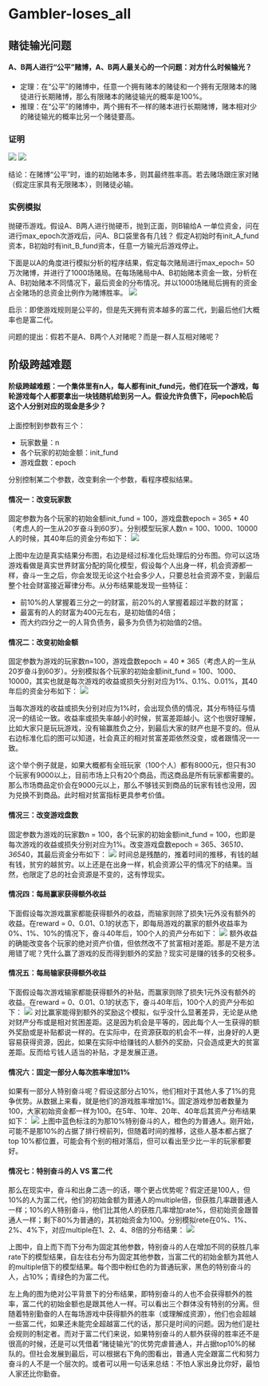 # Gambler-loses_all

## 赌徒输光问题
#### A、B两人进行“公平”赌博，A、B两人最关心的一个问题：对方什么时候输光？
- 定理：在“公平”的赌博中，任意一个拥有赌本的赌徒和一个拥有无限赌本的赌徒进行长期赌博，那么有限赌本的赌徒输光的概率是100%。
- 推理：在“公平”的赌博中，两个拥有不一样的赌本进行长期赌博，赌本相对少的赌徒输光的概率比另一个赌徒要高。

### 证明
![](https://github.com/Aplicity/Gambler-loses_all/blob/master/prove_images/prove_01.png)
![](https://github.com/Aplicity/Gambler-loses_all/blob/master/prove_images/prove_02.png)

结论：在赌博“公平”时，谁的初始赌本多，则其最终胜率高。若去赌场跟庄家对赌（假定庄家具有无限赌本），则赌徒必输。


### 实例模拟

抛硬币游戏。假设A、B两人进行抛硬币，抛到正面，则B输给A 一单位资金，问在进行max_epoch次游戏后，问A、B口袋里各有几钱？ 假定A初始时有init_A_fund资本，B初始时有init_B_fund资本，任意一方输光后游戏停止。
                 
下面是以A的角度进行模拟分析的程序结果，假定每次赌局进行max_epoch= 50万次赌博，并进行了1000场赌局。在每场赌局中A、B初始赌本资金一致，分析在A、B初始赌本不同情况下，最后资金的分布情况。并以1000场赌局后拥有的资金占全赌场的总资金比例作为赌博胜率。
![](https://github.com/Aplicity/Gambler-loses_all/blob/master/images/不同初始赌本下的赌徒输光问题.png)

启示：即使游戏规则是公平的，但是先天拥有资本越多的富二代，到最后他们大概率也是富二代。

问题的提出：假若不是A、B两个人对赌呢？而是一群人互相对赌呢？

## 阶级跨越难题
#### 阶级跨越难题：一个集体里有n人，每人都有init_fund元，他们在玩一个游戏，每轮游戏每个人都要拿出一块钱随机给到另一人。假设允许负债下，问epoch轮后这个人分别对应的现金是多少？

上面控制到参数有三个：
 - 玩家数量：n
 - 各个玩家的初始金额：init_fund
 - 游戏盘数：epoch
 
分别控制某二个参数，改变剩余一个参数，看程序模拟结果。


#### 情况一：改变玩家数

  固定参数为各个玩家的初始金额init_fund = 100，游戏盘数epoch = 365 * 40（考虑人的一生从20岁奋斗到60岁）。分别模型玩家人数n = 100、1000、10000人的时候，其40年后的资金分布如下：
  ![](https://github.com/Aplicity/Gambler-loses_all/blob/master/images/不同数量参与者下的分布.png)
  
上图中左边是真实结果分布图，右边是经过标准化后处理后的分布图。你可以这场游戏看做是真实世界财富分配的简化模型，假设每个人出身一样，机会资源都一样，奋斗一生之后，你会发现无论这个社会多少人，只要总社会资源不变，到最后整个社会财富接近幂律分布。从分布结果能发现一些特征：
 - 前10%的人掌握着三分之一的财富，前20%的人掌握着超过半数的财富；
 - 最富有的人的财富为400元左右，是初始值的4倍；
 - 而大约四分之一的人背负债务，最多为负债为初始值的2倍。


#### 情况二：改变初始金额
固定参数为游戏的玩家数n=100，游戏盘数epoch = 40 * 365（考虑人的一生从20岁奋斗到60岁）。分别模拟各个玩家的初始金额init_fund = 100、1000、10000，其实也就是每次游戏的收益或损失分别对应为1%、0.1%、0.01%，其40年后的资金分布如下：
  ![](https://github.com/Aplicity/Gambler-loses_all/blob/master/images/不同初始金额下的分布.png)

  当每次游戏的收益或损失分别对应为1%时，会出现负债的情况，其分布特征与情况一的结论一致。收益率或损失率越小的时候，贫富差距越小。这个也很好理解，比如大家只是玩玩游戏，没有输赢胜负之分，到最后大家的财产也是不变的。但从右边标准化后的图可以知道，社会真正的相对贫富差距依然没变，或者跟情况一一致。

  这个举个例子就是，如果大概都有全班玩家（100个人）都有8000元，但只有30个玩家有9000以上，目前市场上只有20个商品，而这商品是所有玩家都需要的。那么市场商品定价会在9000元以上，那么不够钱买到商品的玩家有钱也没用，因为兑换不到商品。此时相对贫富指标更具参考价值。
  
#### 情况三：改变游戏盘数
固定参数为游戏的玩家数n = 100，各个玩家的初始金额init_fund = 100，也即是每次游戏的收益或损失分别对应为1%。改变游戏盘数epoch = 365、365*10、365*40，其最后资金分布如下：
  ![](https://github.com/Aplicity/Gambler-loses_all/blob/master/images/不同轮转次数下的分布.png)
  时间总是残酷的，推着时间的推移，有钱的越有钱，贫穷的越贫穷。以上还是在出身一样，机会资源公平的情况下的结果。当然，也限定了总的社会资源是不变的，这有悖现实。

#### 情况四：每局赢家获得额外收益
下面假设每次游戏赢家都能获得额外的收益，而输家则除了损失1元外没有额外的收益。在reward = 0、0.01、0.1的状态下，即每局游戏的赢家的额外收益率为0%、1%、10%的情况下，奋斗40年后，100个人的资产分布如下：
  ![](https://github.com/Aplicity/Gambler-loses_all/blob/master/images/赢家在不同额外收益下的分布.png)
  额外收益的确能改变各个玩家的绝对资产价值，但依然改不了贫富相对差距。那是不是方法用错了呢？凭什么赢了游戏的反而得到额外的奖励？现实可是赚的钱多的交税多。

#### 情况五：每局输家获得额外收益
下面假设每次游戏输家都能获得额外的补贴，而赢家则除了损失1元外没有额外的收益。在reward = 0、0.01、0.1的状态下，奋斗40年后，100个人的资产分布如下：
  ![](https://github.com/Aplicity/Gambler-loses_all/blob/master/images/输家在不同额外收益下的分布.png)
  对比赢家能得到额外的奖励这个模拟，似乎没什么显著差异，无论是从绝对财产分布或是相对贫困差距。这是因为机会是平等的，因此每个人一生获得的额外奖励或是补贴都说一样的。在实际中，在资源获取的机会不一样，出身好的人更容易获得资源，因此，如果在实际中给赚钱的人额外的奖励，只会造成更大的贫富差距。反而给亏钱人适当的补贴，才是发展正道。
  
 #### 情况六：固定一部分人每次胜率增加1%
如果有一部分人特别奋斗呢？假设这部分占10%，他们相对于其他人多了1%的竞争优势。从数据上来看，就是他们的游戏胜率增加1%。固定游戏参加者数量为100，大家初始资金都一样为100。在5年、10年、20年、40年后其资产分布结果如下：
  ![](https://github.com/Aplicity/Gambler-loses_all/blob/master/images/10%的人特别努力并比其他人高1%的赢率.png)
 上图中蓝色标注的为那10%特别奋斗的人，橙色的为普通人。刚开始，可能不是那10%的占据了排行榜前列，但随着时间的推移，这些人基本都占据了top 10%都位置，可能会有个别的相对落后，但可以看出至少比一半的玩家都要好。

 #### 情况七：特别奋斗的人 VS 富二代
那么在现实中，奋斗和出身二选一的话，哪个更占优势呢？假定还是100人，但10%的人为富二代，他们的初始金额为普通人的multiple倍，但获胜几率跟普通人一样；10%的人特别奋斗，他们比其他人的获胜几率增加rate%，但初始资金跟普通人一样；剩下80%为普通的，其初始资金为100。分别模拟rete在0%、1%、2%、4%下，对应multiple在1、2、4、8倍的分布结果：
  ![](https://github.com/Aplicity/Gambler-loses_all/blob/master/images/奋斗增加rate%的获胜概率vs出身拥有资本为普通人的multiple倍.png)
  
 上图中，自上而下而下分布为固定其他参数，特别奋斗的人在增加不同的获胜几率rate下的模型结果，自左往右分布为固定其他参数，当富二代的初始金额为其他人的multiple倍下的模型结果。每个图中粉红色的为普通玩家，黑色的特别奋斗的人，占10%；青绿色的为富二代。

左上角的图为绝对公平背景下的分布结果，即特别奋斗的人也不会获得额外的胜率，富二代的初始金额也是跟其他人一样。可以看出三个群体没有特别的分离。但随着特别勤奋的人在每场游戏中获得额外的胜率（或理解成资源），他们也会超越一些富二代，如果还未能完全超越富二代的话，那只是时间的问题。因为他们是社会规则的制定者。而对于富二代们来说，如果特别奋斗的人额外获得的胜率还不是很高的时候，还是可以凭借着“赌徒输光”的优势完虐普通人，并占据top10%的梯队的。但社会发展到最后，可以根据右下角的图看出，普通人完全跟富二代和努力奋斗的人不是一个层次的。或者可以用一句话来总结：不怕人家出身比你好，最怕人家还比你勤奋。

  
  


 
 
